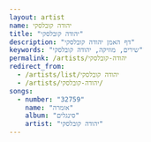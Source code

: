 ```yaml
---
layout: artist
name: יהודה קובלסקי
title: "יהודה קובלסקי"
description: "דף האמן יהודה קובלסקי"
keywords: "שירים, מוזיקה, יהודה קובלסקי"
permalink: /artists/יהודה-קובלסקי
redirect_from:
  - /artists/list/יהודה קובלסקי
  - /artists/יהודה-קובלסקי/
songs:
  - number: "32759"
    name: "אזמרה"
    album: "סינגלים"
    artist: "יהודה קובלסקי"
---
```

